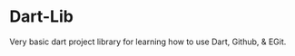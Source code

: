Dart-Lib
========

Very basic dart project library for learning how to use Dart, Github, &amp; EGit.
